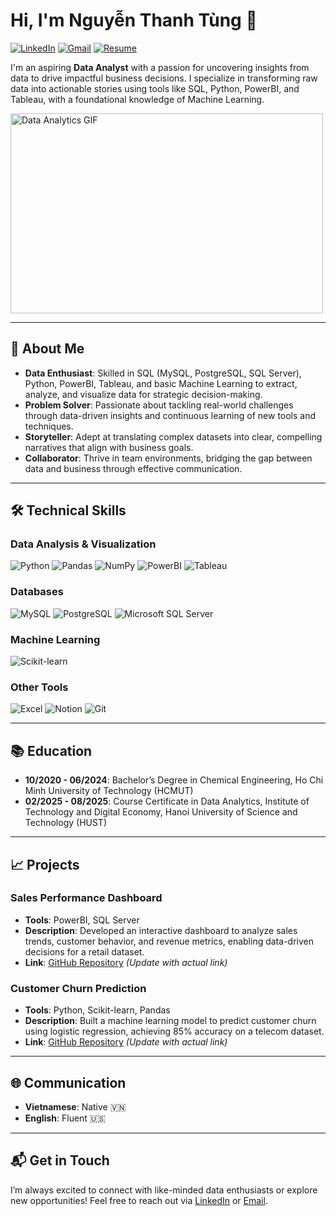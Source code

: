 # Hi, I'm Nguyễn Thanh Tùng 👋

[![LinkedIn](https://img.shields.io/badge/LinkedIn-%230077B5.svg?style=for-the-badge&logo=linkedin&logoColor=white)](https://www.linkedin.com/in/tuzqwork2411)
[![Gmail](https://img.shields.io/badge/Gmail-D14836?style=for-the-badge&logo=gmail&logoColor=white)](mailto:tuzqwork@gmail.com)
[![Resume](https://img.shields.io/badge/Resume-4285F4?style=for-the-badge&logo=read-the-docs&logoColor=white)](https://drive.google.com/file/d/1RdkxyKzkZw0kKjgGAm34U9-ffF_i-ioP/view?usp=sharing)

I'm an aspiring **Data Analyst** with a passion for uncovering insights from data to drive impactful business decisions. I specialize in transforming raw data into actionable stories using tools like SQL, Python, PowerBI, and Tableau, with a foundational knowledge of Machine Learning.

<img align="center" alt="Data Analytics GIF" src="https://github.com/Gapur/Gapur/blob/main/assets/coding.gif?raw=true" width="500" height="320" />

---

## 🚀 About Me

- **Data Enthusiast**: Skilled in SQL (MySQL, PostgreSQL, SQL Server), Python, PowerBI, Tableau, and basic Machine Learning to extract, analyze, and visualize data for strategic decision-making.
- **Problem Solver**: Passionate about tackling real-world challenges through data-driven insights and continuous learning of new tools and techniques.
- **Storyteller**: Adept at translating complex datasets into clear, compelling narratives that align with business goals.
- **Collaborator**: Thrive in team environments, bridging the gap between data and business through effective communication.

---

## 🛠️ Technical Skills

### Data Analysis & Visualization
![Python](https://img.shields.io/badge/Python-3776AB?style=for-the-badge&logo=python&logoColor=white)
![Pandas](https://img.shields.io/badge/Pandas-150458?style=for-the-badge&logo=pandas&logoColor=white)
![NumPy](https://img.shields.io/badge/NumPy-013243?style=for-the-badge&logo=numpy&logoColor=white)
![PowerBI](https://img.shields.io/badge/PowerBI-F2C811?style=for-the-badge&logo=powerbi&logoColor=black)
![Tableau](https://img.shields.io/badge/Tableau-E97627?style=for-the-badge&logo=tableau&logoColor=white)

### Databases
![MySQL](https://img.shields.io/badge/MySQL-00758F?style=for-the-badge&logo=mysql&logoColor=white)
![PostgreSQL](https://img.shields.io/badge/PostgreSQL-316192?style=for-the-badge&logo=postgresql&logoColor=white)
![Microsoft SQL Server](https://img.shields.io/badge/Microsoft%20SQL%20Server-CC2927?style=for-the-badge&logo=microsoft-sql-server&logoColor=white)

### Machine Learning
![Scikit-learn](https://img.shields.io/badge/Scikit--learn-F7931E?style=for-the-badge&logo=scikit-learn&logoColor=white)

### Other Tools
![Excel](https://img.shields.io/badge/Excel-217346?style=for-the-badge&logo=microsoft-excel&logoColor=white)
![Notion](https://img.shields.io/badge/Notion-000000?style=for-the-badge&logo=notion&logoColor=white)
![Git](https://img.shields.io/badge/Git-F05032?style=for-the-badge&logo=git&logoColor=white)

---

## 📚 Education

- **10/2020 - 06/2024**: Bachelor’s Degree in Chemical Engineering, Ho Chi Minh University of Technology (HCMUT)  
- **02/2025 - 08/2025**: Course Certificate in Data Analytics, Institute of Technology and Digital Economy, Hanoi University of Science and Technology (HUST)

---

## 📈 Projects

### Sales Performance Dashboard
- **Tools**: PowerBI, SQL Server
- **Description**: Developed an interactive dashboard to analyze sales trends, customer behavior, and revenue metrics, enabling data-driven decisions for a retail dataset.
- **Link**: [GitHub Repository](#) *(Update with actual link)*

### Customer Churn Prediction
- **Tools**: Python, Scikit-learn, Pandas
- **Description**: Built a machine learning model to predict customer churn using logistic regression, achieving 85% accuracy on a telecom dataset.
- **Link**: [GitHub Repository](#) *(Update with actual link)*

---

## 🌐 Communication

- **Vietnamese**: Native 🇻🇳
- **English**: Fluent 🇺🇸

---

## 📬 Get in Touch

I’m always excited to connect with like-minded data enthusiasts or explore new opportunities! Feel free to reach out via [LinkedIn](https://www.linkedin.com/in/tuzqwork2411) or [Email](mailto:tuzqwork@gmail.com).
